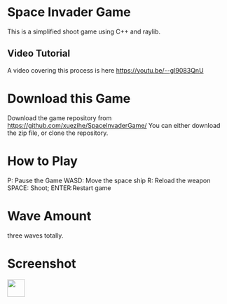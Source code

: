 # Space Invader Game
This is a simplified shoot game using C++ and raylib.

## Video Tutorial
A video covering this process is here
https://youtu.be/--gI9083QnU

# Download this Game
Download the game  repository from 
https://github.com/xuezihe/SpaceInvaderGame/
You can either download the zip file, or clone the repository.

# How to Play
P: Pause the Game
WASD: Move the space ship
R: Reload the weapon
SPACE: Shoot;
ENTER:Restart game


# Wave Amount
three waves totally.

# Screenshot
<img src="https://media.giphy.com/media/vFKqnCdLPNOKc/giphy.gif" width="40" height="40" />
